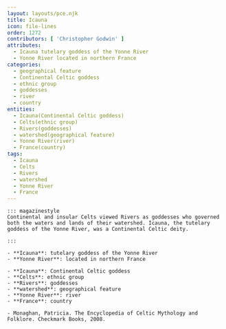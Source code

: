 ```yaml
---
layout: layouts/pce.njk
title: Icauna
icon: file-lines
order: 1272
contributors: [ 'Christopher Godwin' ]
attributes:
  - Icauna tutelary goddess of the Yonne River
  - Yonne River located in northern France
categories:
  - geographical feature
  - Continental Celtic goddess
  - ethnic group
  - goddesses
  - river
  - country
entities:
  - Icauna(Continental Celtic goddess)
  - Celts(ethnic group)
  - Rivers(goddesses)
  - watershed(geographical feature)
  - Yonne River(river)
  - France(country)
tags:
  - Icauna
  - Celts
  - Rivers
  - watershed
  - Yonne River
  - France
---
```

``` tab [group1:Info]
::: magazinestyle
Continental and insular Celts viewed Rivers as goddesses who governed both the waters and lands of their watershed. Icauna, the tutelary goddess of the Yonne River, was a Continental Celtic deity.

:::
```
``` tab [group1:Attributes]
- **Icauna**: tutelary goddess of the Yonne River
- **Yonne River**: located in northern France
```
``` tab [group1:Entities]
- **Icauna**: Continental Celtic goddess
- **Celts**: ethnic group
- **Rivers**: goddesses
- **watershed**: geographical feature
- **Yonne River**: river
- **France**: country
```
``` tab [group1:Sources]
- Monaghan, Patricia. The Encyclopedia of Celtic Mythology and Folklore. Checkmark Books, 2008.
```
